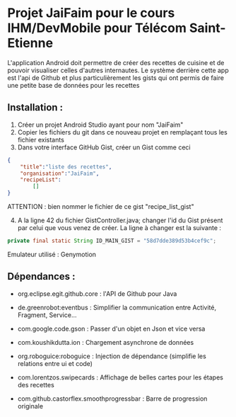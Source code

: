 # Projet JaiFaim pour le cours IHM/DevMobile pour Télécom Saint-Etienne

L'application Android doit permettre de créer des recettes de cuisine et de pouvoir visualiser celles
d'autres internautes. Le système derrière cette app est l'api de Github et plus particulièrement les gists qui ont permis de faire une petite base de données pour les recettes

## Installation :

1. Créer un projet Android Studio ayant pour nom "JaiFaim"
2. Copier les fichiers du git dans ce nouveau projet en remplaçant tous les fichier existants
3. Dans votre interface GitHub Gist, créer un Gist comme ceci

```json
{
    "title":"liste des recettes",
    "organisation":"JaiFaim",
    "recipeList":
        []
}
```

ATTENTION : bien nommer le fichier de ce gist  "recipe_list_gist"

4. A la ligne 42 du fichier GistController.java; changer l'id du Gist présent par celui que vous venez de créer. La ligne à changer est la suivante :

```java
private final static String ID_MAIN_GIST = "58d7dde389d53b4cef9c";
```





Emulateur utilisé : Genymotion

## Dépendances :

- org.eclipse.egit.github.core : l'API de Github pour Java

- de.greenrobot:eventbus : Simplifier la communication entre Activité, Fragment, Service...

- com.google.code.gson : Passer d'un objet en Json et vice versa

- com.koushikdutta.ion : Chargement asynchrone de données

- org.roboguice:roboguice : Injection de dépendance (simplifie les relations entre ui et code)

- com.lorentzos.swipecards : Affichage de belles cartes pour les étapes des recettes

- com.github.castorflex.smoothprogressbar : Barre de progression originale
